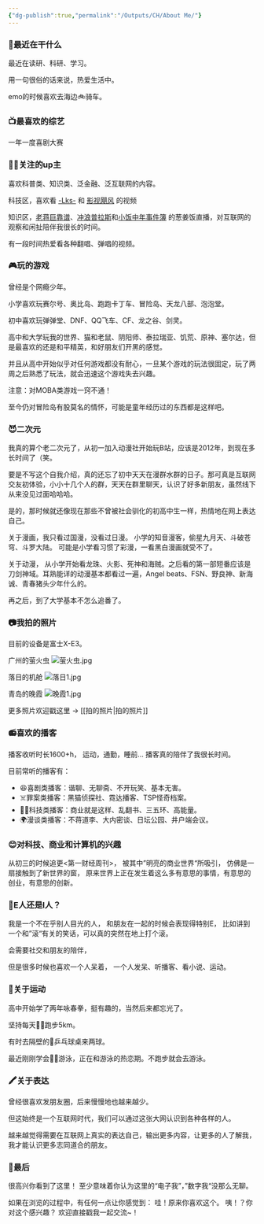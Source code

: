 ```yaml
---
{"dg-publish":true,"permalink":"/Outputs/CH/About Me/"}
---
```



### 🤔最近在干什么
最近在读研、科研、学习。

用一句很俗的话来说，热爱生活中。

emo的时候喜欢去海边🚲骑车。
### 📺最喜欢的综艺
一年一度喜剧大赛
### 🧙‍♂️关注的up主
喜欢科普类、知识类、泛金融、泛互联网的内容。

科技区，喜欢看 [-Lks-](https://space.bilibili.com/125526) 和 [影视飓风](https://space.bilibili.com/946974) 的视频

知识区，[老蒋巨靠谱](https://space.bilibili.com/119801456)、[冲浪普拉斯](https://space.bilibili.com/290548469?spm_id_from=333.337.0.0)和[小饭中年事件簿](https://space.bilibili.com/145149047) 的葱姜饭直播，对互联网的观察和闲扯陪伴我很长的时间。

有一段时间热爱看各种翻唱、弹唱的视频。
### 🎮玩的游戏
曾经是个网瘾少年。

小学喜欢玩赛尔号、奥比岛、跑跑卡丁车、冒险岛、天龙八部、泡泡堂。

初中喜欢玩弹弹堂、DNF、QQ飞车、CF、龙之谷、剑灵。

高中和大学玩我的世界、猫和老鼠、阴阳师、泰拉瑞亚、饥荒、原神、塞尔达，但是最喜欢的还是和平精英，和好朋友们开黑的感觉。

并且从高中开始似乎对任何游戏都没有耐心，一旦某个游戏的玩法很固定，玩了两周之后熟悉了玩法，就会迅速这个游戏失去兴趣。

注意：对MOBA类游戏一窍不通！

至今仍对冒险岛有股莫名的情怀，可能是童年经历过的东西都是这样吧。
### 😈二次元
我真的算个老二次元了，从初一加入动漫社开始玩B站，应该是2012年，到现在多长时间了（笑。

要是不写这个自我介绍，真的还忘了初中天天在漫群水群的日子。那可真是互联网交友初体验，小小十几个人的群，天天在群里聊天，认识了好多新朋友，虽然线下从来没见过面哈哈哈。

是的，那时候就还像现在那些不曾被社会驯化的初高中生一样，热情地在网上表达自己。

关于漫画，我只看过国漫，没看过日漫。
小学的知音漫客，偷星九月天、斗破苍穹、斗罗大陆。
可能是小学看习惯了彩漫，一看黑白漫画就受不了。

关于动漫，
从小学开始看龙珠、火影、死神和海贼。之后看的第一部短番应该是刀剑神域。耳熟能详的动漫基本都看过一遍，Angel beats、FSN、野良神、新海诚、青春猪头少年什么的。

再之后，到了大学基本不怎么追番了。
### 📷我拍的照片
目前的设备是富士X-E3。

广州的萤火虫
![萤火虫.jpg](/img/user/Others/Assets/%E8%90%A4%E7%81%AB%E8%99%AB.jpg)

落日的机舱
![落日1.jpg](/img/user/Others/Assets/%E8%90%BD%E6%97%A51.jpg)

青岛的晚霞
![晚霞1.jpg](/img/user/Others/Assets/%E6%99%9A%E9%9C%9E1.jpg)

更多照片欢迎戳这里 -> [[拍的照片\|拍的照片]]
### 📻喜欢的播客
播客收听时长1600+h，
运动，通勤，睡前... 播客真的陪伴了我很长时间。

目前常听的播客有：
- 😆喜剧类播客：谐聊、无聊斋、不开玩笑、基本无害。
- ☠️罪案类播客：黑猫侦探社、霓达播客、TSP怪奇档案。
- 👩‍🚀科技类播客：商业就是这样、乱翻书、三五环、高能量。
- 🌍漫谈类播客：不蒋道李、大内密谈、日坛公园、井户端会议。
### 😊对科技、商业和计算机的兴趣
从初三的时候追更<第一财经周刊>，
被其中”明亮的商业世界“所吸引，
仿佛是一扇接触到了新世界的窗，
原来世界上正在发生着这么多有意思的事情，有意思的创业，有意思的创新。
### 🤗E人还是I人？
我是一个不在乎别人目光的人，
和朋友在一起的时候会表现得特别E，
比如讲到一个和”滚“有关的笑话，可以真的突然在地上打个滚。

会需要社交和朋友的陪伴，

但是很多时候也喜欢一个人呆着，
一个人发呆、听播客、看小说、运动。
### 🦕关于运动
高中开始学了两年咏春拳，挺有趣的，当然后来都忘光了。

坚持每天🏃‍♂️跑步5km。

有时去隔壁的🏓乒乓球桌来两球。

最近刚刚学会🏊‍♂️游泳，正在和游泳的热恋期。不跑步就会去游泳。
### 🖍️关于表达
曾经很喜欢发朋友圈，后来慢慢地也越来越少。

但这始终是一个互联网时代，我们可以通过这张大网认识到各种各样的人。

越来越觉得需要在互联网上真实的表达自己，输出更多内容，让更多的人了解我，我才能认识更多志同道合的朋友。
### 🌚最后
很高兴你看到了这里！
至少意味着你认为这里的“电子我”，”数字我“没那么无聊。

如果在浏览的过程中，有任何一点让你感觉到：
哇！原来你喜欢这个。
咦！？你对这个感兴趣？
欢迎直接戳我一起交流~！

